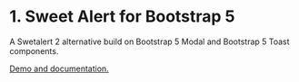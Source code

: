 # 1. Sweet Alert for Bootstrap 5
A Swetalert 2 alternative build on Bootstrap 5 Modal and Bootstrap 5 Toast components.

[Demo and documentation.](https://magicbruno.github.io/SwalStrap5/)




